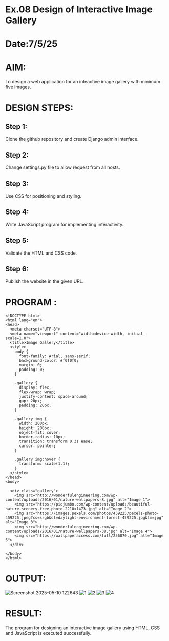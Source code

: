 # Ex.08 Design of Interactive Image Gallery
# Date:7/5/25
# AIM:
To design a web application for an inteactive image gallery with minimum five images.

# DESIGN STEPS:
## Step 1:
Clone the github repository and create Django admin interface.

## Step 2:
Change settings.py file to allow request from all hosts.

## Step 3:
Use CSS for positioning and styling.

## Step 4:
Write JavaScript program for implementing interactivity.

## Step 5:
Validate the HTML and CSS code.

## Step 6:
Publish the website in the given URL.

# PROGRAM :
~~~
<!DOCTYPE html>
<html lang="en">
<head>
  <meta charset="UTF-8">
  <meta name="viewport" content="width=device-width, initial-scale=1.0">
  <title>Image Gallery</title>
  <style>
    body {
      font-family: Arial, sans-serif;
      background-color: #f0f0f0;
      margin: 0;
      padding: 0;
    }

    .gallery {
      display: flex;
      flex-wrap: wrap;
      justify-content: space-around;
      gap: 20px;
      padding: 20px;
    }

    .gallery img {
      width: 200px;
      height: 200px;
      object-fit: cover;
      border-radius: 10px;
      transition: transform 0.3s ease;
      cursor: pointer;
    }

    .gallery img:hover {
      transform: scale(1.1);
    }
  </style>
</head>
<body>

  <div class="gallery">
    <img src="http://wonderfulengineering.com/wp-content/uploads/2016/01/nature-wallpapers-8.jpg" alt="Image 1">
    <img src="https://picjumbo.com/wp-content/uploads/beautiful-nature-scenery-free-photo-2210x1473.jpg" alt="Image 2">
    <img src="https://images.pexels.com/photos/459225/pexels-photo-459225.jpeg?cs=srgb&dl=daylight-environment-forest-459225.jpg&fm=jpg" alt="Image 3">
    <img src="http://wonderfulengineering.com/wp-content/uploads/2016/01/nature-wallpapers-38.jpg" alt="Image 4">
    <img src="https://wallpaperaccess.com/full/256070.jpg" alt="Image 5">
  </div>

</body>
</html>
~~~
# OUTPUT:
![Screenshot 2025-05-10 122643](https://github.com/user-attachments/assets/555eb1fd-926f-4d3c-b9e3-23f6845fadb5)
![1](https://github.com/user-attachments/assets/3b8d49b4-8a81-422b-ae7a-345398410bf1)
![2](https://github.com/user-attachments/assets/01c3007e-eb61-4192-aad8-cc989e54436e)
![3](https://github.com/user-attachments/assets/c64dafe0-3768-465f-8584-b2a9379838ad)
![4](https://github.com/user-attachments/assets/60772968-bed8-487b-a10f-f986650a55c3)





# RESULT:
The program for designing an interactive image gallery using HTML, CSS and JavaScript is executed successfully.
